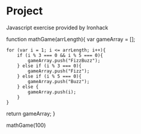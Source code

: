 # Project
Javascript exercise provided by Ironhack


function mathGame(arrLength){
    var gameArray = [];

    for (var i = 1; i <= arrLength; i++){
        if (i % 3 === 0 && i % 5 === 0){
            gameArray.push("FizzBuzz");
        } else if (i % 3 === 0){
            gameArray.push("Fizz");
        } else if (i % 5 === 0){
            gameArray.push("Buzz");
        } else {
            gameArray.push(i);
        }
    }
   
return gameArray; 
}


mathGame(100)
